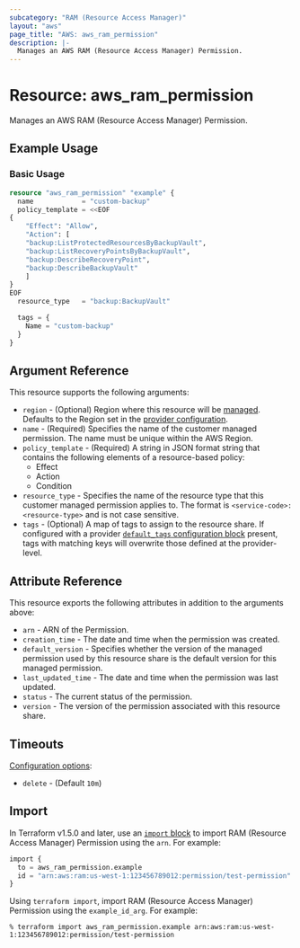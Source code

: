 ```yaml
---
subcategory: "RAM (Resource Access Manager)"
layout: "aws"
page_title: "AWS: aws_ram_permission"
description: |-
  Manages an AWS RAM (Resource Access Manager) Permission.
---
```


# Resource: aws_ram_permission

Manages an AWS RAM (Resource Access Manager) Permission.

## Example Usage

### Basic Usage

```terraform
resource "aws_ram_permission" "example" {
  name            = "custom-backup"
  policy_template = <<EOF
{
    "Effect": "Allow",
    "Action": [
	"backup:ListProtectedResourcesByBackupVault",
	"backup:ListRecoveryPointsByBackupVault",
	"backup:DescribeRecoveryPoint",
	"backup:DescribeBackupVault"
    ]
}
EOF
  resource_type   = "backup:BackupVault"

  tags = {
    Name = "custom-backup"
  }
}
```

## Argument Reference

This resource supports the following arguments:

* `region` - (Optional) Region where this resource will be [managed](https://docs.aws.amazon.com/general/latest/gr/rande.html#regional-endpoints). Defaults to the Region set in the [provider configuration](https://registry.terraform.io/providers/hashicorp/aws/latest/docs#aws-configuration-reference).
* `name` - (Required) Specifies the name of the customer managed permission. The name must be unique within the AWS Region.
* `policy_template` - (Required) A string in JSON format string that contains the following elements of a resource-based policy:
  - Effect
  - Action
  - Condition
* `resource_type` - Specifies the name of the resource type that this customer managed permission applies to. The format is `<service-code>:<resource-type>` and is not case sensitive.
* `tags` - (Optional) A map of tags to assign to the resource share. If configured with a provider [`default_tags` configuration block](https://registry.terraform.io/providers/hashicorp/aws/latest/docs#default_tags-configuration-block) present, tags with matching keys will overwrite those defined at the provider-level.

## Attribute Reference

This resource exports the following attributes in addition to the arguments above:

* `arn` - ARN of the Permission.
* `creation_time` - The date and time when the permission was created.
* `default_version` - Specifies whether the version of the managed permission used by this resource share is the default version for this managed permission.
* `last_updated_time` - The date and time when the permission was last updated.
* `status` - The current status of the permission.
* `version` - The version of the permission associated with this resource share.

## Timeouts

[Configuration options](https://developer.hashicorp.com/terraform/language/resources/syntax#operation-timeouts):

* `delete` - (Default `10m`)

## Import

In Terraform v1.5.0 and later, use an [`import` block](https://developer.hashicorp.com/terraform/language/import) to import RAM (Resource Access Manager) Permission using the `arn`. For example:

```terraform
import {
  to = aws_ram_permission.example
  id = "arn:aws:ram:us-west-1:123456789012:permission/test-permission"
}
```

Using `terraform import`, import RAM (Resource Access Manager) Permission using the `example_id_arg`. For example:

```console
% terraform import aws_ram_permission.example arn:aws:ram:us-west-1:123456789012:permission/test-permission
```
